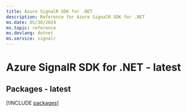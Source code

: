 ```yaml
---
title: Azure SignalR SDK for .NET
description: Reference for Azure SignalR SDK for .NET
ms.date: 05/30/2024
ms.topic: reference
ms.devlang: dotnet
ms.service: signalr
---
```

# Azure SignalR SDK for .NET - latest
## Packages - latest
[!INCLUDE [packages](signalr-index.md)]